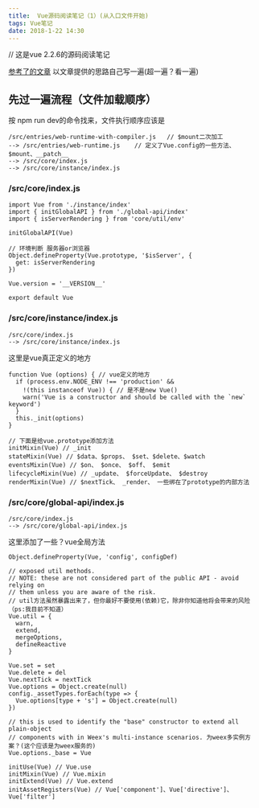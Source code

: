 ```yaml
---
title:  Vue源码阅读笔记（1）(从入口文件开始)
tags: Vue笔记
date: 2018-1-22 14:30
---
```


// 这是vue 2.2.6的源码阅读笔记

[参考了的文章](https://github.com/liutao/vue2.0-source/blob/master/%E4%BB%8E%E5%85%A5%E5%8F%A3%E6%96%87%E4%BB%B6%E6%9F%A5%E7%9C%8BVue%E6%BA%90%E7%A0%81.md)
以文章提供的思路自己写一遍(超一遍？看一遍)

## 先过一遍流程（文件加载顺序）

按 npm run dev的命令找来，文件执行顺序应该是
```
/src/entries/web-runtime-with-compiler.js   // $mount二次加工
--> /src/entries/web-runtime.js    // 定义了Vue.config的一些方法、$mount、__patch__
--> /src/core/index.js    
--> /src/core/instance/index.js
```

### /src/core/index.js

```
import Vue from './instance/index'
import { initGlobalAPI } from './global-api/index'
import { isServerRendering } from 'core/util/env'

initGlobalAPI(Vue)

// 环境判断 服务器or浏览器
Object.defineProperty(Vue.prototype, '$isServer', {
  get: isServerRendering
})

Vue.version = '__VERSION__'

export default Vue
```

### /src/core/instance/index.js

```
/src/core/index.js
--> /src/core/instance/index.js
```

这里是vue真正定义的地方
```
function Vue (options) { // vue定义的地方
  if (process.env.NODE_ENV !== 'production' &&
    !(this instanceof Vue)) { // 是不是new Vue()
    warn('Vue is a constructor and should be called with the `new` keyword')
  }
  this._init(options)
}

// 下面是给vue.prototype添加方法
initMixin(Vue) // _init
stateMixin(Vue) // $data、$props、 $set、$delete、$watch
eventsMixin(Vue) // $on、 $once、 $off、 $emit
lifecycleMixin(Vue) // _update、 $forceUpdate、 $destroy
renderMixin(Vue) // $nextTick、 _render、 一些绑在了prototype的内部方法
```

### /src/core/global-api/index.js

```
/src/core/index.js    
--> /src/core/global-api/index.js
```

这里添加了一些？vue全局方法
```
Object.defineProperty(Vue, 'config', configDef)

// exposed util methods.
// NOTE: these are not considered part of the public API - avoid relying on
// them unless you are aware of the risk.
// util方法虽然暴露出来了，但你最好不要使用(依赖)它，除非你知道他将会带来的风险（ps:我目前不知道）
Vue.util = {
  warn,
  extend,
  mergeOptions,
  defineReactive
}

Vue.set = set
Vue.delete = del
Vue.nextTick = nextTick
Vue.options = Object.create(null)
config._assetTypes.forEach(type => {
  Vue.options[type + 's'] = Object.create(null)
})

// this is used to identify the "base" constructor to extend all plain-object
// components with in Weex's multi-instance scenarios. 为weex多实例方案？(这个应该是为weex服务的)
Vue.options._base = Vue

initUse(Vue) // Vue.use
initMixin(Vue) // Vue.mixin
initExtend(Vue) // Vue.extend
initAssetRegisters(Vue) // Vue['component']、Vue['directive']、Vue['filter']
```



